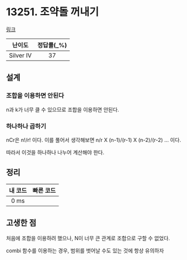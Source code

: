 # 13251. 조약돌 꺼내기

[링크](https://www.acmicpc.net/problem/13251)

|  난이도   | 정답률(\_%) |
| :-------: | :---------: |
| Silver IV |     37      |

## 설계

### 조합을 이용하면 안된다

n과 k가 너무 클 수 있으므로 조합을 이용하면 안된다.

### 하나하나 곱하기

nCr은 n!/r! 이다. 이를 풀어서 생각해보면 n/r X (n-1)/(r-1) X (n-2)/(r-2) ...
이다.

따라서 이것을 하나하나 나누어 계산해야 한다.

## 정리

| 내 코드 | 빠른 코드 |
| :-----: | :-------: |
|  0 ms   |           |

## 고생한 점

처음에 조합을 이용하려 했으나, N이 너무 큰 관계로 조합으로 구할 수 없었다.

combi 함수를 이용하는 경우, 범위를 벗어날 수도 있는 것에 항상 유의하자
